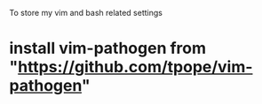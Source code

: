 To store my vim and bash related settings

# install vim-pathogen from "https://github.com/tpope/vim-pathogen"
